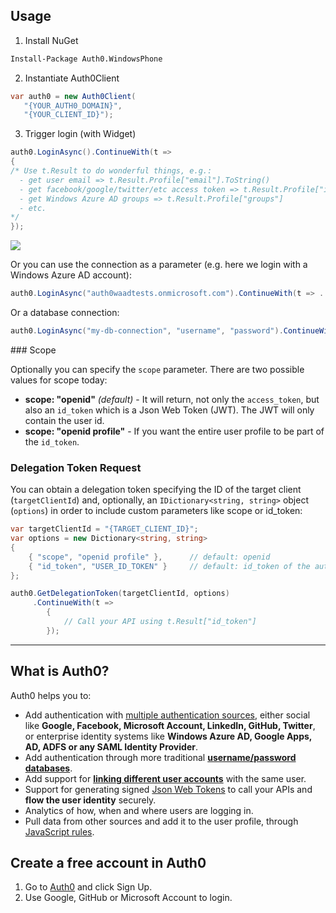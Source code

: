 ## Usage

1. Install NuGet

  ~~~ps
  Install-Package Auth0.WindowsPhone
  ~~~

2. Instantiate Auth0Client

  ~~~cs
  var auth0 = new Auth0Client(
     "{YOUR_AUTH0_DOMAIN}",
     "{YOUR_CLIENT_ID}");
  ~~~

3. Trigger login (with Widget) 

  ~~~cs
  auth0.LoginAsync().ContinueWith(t =>
  {
  /* Use t.Result to do wonderful things, e.g.: 
    - get user email => t.Result.Profile["email"].ToString()
    - get facebook/google/twitter/etc access token => t.Result.Profile["identities"][0]["access_token"]
    - get Windows Azure AD groups => t.Result.Profile["groups"]
    - etc.
  */
  });
  ~~~

  ![](http://puu.sh/4nZ1J.png)

Or you can use the connection as a parameter (e.g. here we login with a Windows Azure AD account):

~~~cs
auth0.LoginAsync("auth0waadtests.onmicrosoft.com").ContinueWith(t => .. );
~~~

Or a database connection:

~~~cs
auth0.LoginAsync("my-db-connection", "username", "password").ContinueWith(t => .. );
~~~

### Scope

Optionally you can specify the `scope` parameter. There are two possible values for scope today:

* __scope: "openid"__ _(default)_ - It will return, not only the `access_token`, but also an `id_token` which is a Json Web Token (JWT). The JWT will only contain the user id.
* __scope: "openid profile"__ - If you want the entire user profile to be part of the `id_token`.

### Delegation Token Request

You can obtain a delegation token specifying the ID of the target client (`targetClientId`) and, optionally, an `IDictionary<string, string>` object (`options`) in order to include custom parameters like scope or id_token:

~~~cs
var targetClientId = "{TARGET_CLIENT_ID}";
var options = new Dictionary<string, string>
{
    { "scope", "openid profile" },		// default: openid
    { "id_token", "USER_ID_TOKEN" }		// default: id_token of the authenticated user (auth0.CurrentUser.IdToken)
};

auth0.GetDelegationToken(targetClientId, options)
     .ContinueWith(t =>
        {
            // Call your API using t.Result["id_token"]
        });
~~~

---

## What is Auth0?

Auth0 helps you to:

* Add authentication with [multiple authentication sources](https://docs.auth0.com/identityproviders), either social like **Google, Facebook, Microsoft Account, LinkedIn, GitHub, Twitter**, or enterprise identity systems like **Windows Azure AD, Google Apps, AD, ADFS or any SAML Identity Provider**. 
* Add authentication through more traditional **[username/password databases](https://docs.auth0.com/mysql-connection-tutorial)**.
* Add support for **[linking different user accounts](https://docs.auth0.com/link-accounts)** with the same user.
* Support for generating signed [Json Web Tokens](https://docs.auth0.com/jwt) to call your APIs and **flow the user identity** securely.
* Analytics of how, when and where users are logging in.
* Pull data from other sources and add it to the user profile, through [JavaScript rules](https://docs.auth0.com/rules).

## Create a free account in Auth0

1. Go to [Auth0](http://developers.auth0.com) and click Sign Up.
2. Use Google, GitHub or Microsoft Account to login.
